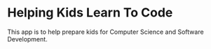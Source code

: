 # Helping Kids Learn To Code
This app is to help prepare kids for Computer Science and Software Development.

